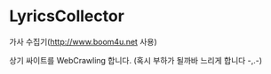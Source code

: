 # LyricsCollector
가사 수집기(http://www.boom4u.net 사용)

상기 싸이트를 WebCrawling 합니다. (혹시 부하가 될까바 느리게 합니다 -,.-)


